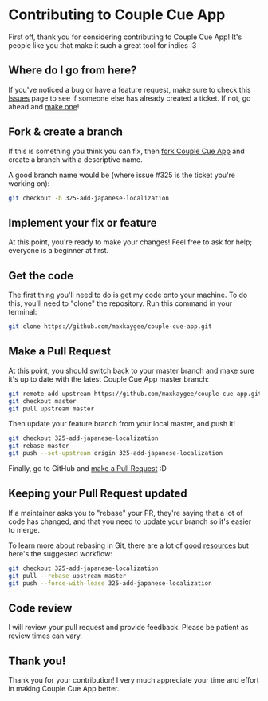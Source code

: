 # Contributing to Couple Cue App

First off, thank you for considering contributing to Couple Cue App! It's people like you that make it such a great tool for indies :3

## Where do I go from here?

If you've noticed a bug or have a feature request, make sure to check this [Issues](https://github.com/maxkaygee/couple-cue-app/issues) page to see if someone else has already created a ticket. If not, go ahead and [make one](https://github.com/maxkaygee/couple-cue-app/issues/new)!

## Fork & create a branch

If this is something you think you can fix, then [fork Couple Cue App](https://help.github.com/articles/fork-a-repo) and create a branch with a descriptive name.

A good branch name would be (where issue #325 is the ticket you're working on):

```sh
git checkout -b 325-add-japanese-localization
```

## Implement your fix or feature

At this point, you're ready to make your changes! Feel free to ask for help; everyone is a beginner at first.

## Get the code

The first thing you'll need to do is get my code onto your machine. To do this, you'll need to "clone" the repository. Run this command in your terminal:

```sh
git clone https://github.com/maxkaygee/couple-cue-app.git
```

## Make a Pull Request

At this point, you should switch back to your master branch and make sure it's up to date with the latest Couple Cue App master branch:

```sh
git remote add upstream https://github.com/maxkaygee/couple-cue-app.git
git checkout master
git pull upstream master
```

Then update your feature branch from your local master, and push it!

```sh
git checkout 325-add-japanese-localization
git rebase master
git push --set-upstream origin 325-add-japanese-localization
```

Finally, go to GitHub and [make a Pull Request](https://help.github.com/articles/creating-a-pull-request) :D

## Keeping your Pull Request updated

If a maintainer asks you to "rebase" your PR, they're saying that a lot of code has changed, and that you need to update your branch so it's easier to merge.

To learn more about rebasing in Git, there are a lot of [good](https://git-scm.com/book/en/v2/Git-Branching-Rebasing) [resources](https://www.atlassian.com/git/tutorials/rewriting-history/git-rebase) but here's the suggested workflow:

```sh
git checkout 325-add-japanese-localization
git pull --rebase upstream master
git push --force-with-lease 325-add-japanese-localization
```

## Code review

I will review your pull request and provide feedback. Please be patient as review times can vary.

## Thank you!

Thank you for your contribution! I very much appreciate your time and effort in making Couple Cue App better.
